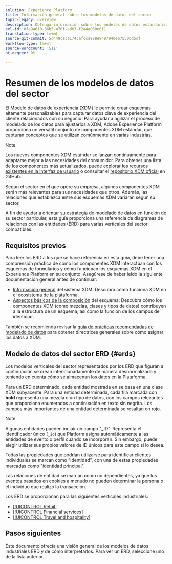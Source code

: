 ```yaml
---
solution: Experience Platform
title: Información general sobre los modelos de datos del sector
topic-legacy: overview
description: Obtenga información sobre los modelos de datos estandarizados para varias verticales del sector que se pueden construir con componentes estándar del Modelo de datos de experiencia (XDM).
exl-id: 8fa9a610-36b5-470f-ad63-f2a4a060e0f1
translation-type: tm+mt
source-git-commit: 5d449c1ca174cafcca988e9487940eb7550bd5cf
workflow-type: tm+mt
source-wordcount: '511'
ht-degree: 0%

---
```


# Resumen de los modelos de datos del sector

El Modelo de datos de experiencia (XDM) le permite crear esquemas altamente personalizables para capturar datos clave de experiencia del cliente relacionados con su negocio. Para ayudar a agilizar el proceso de modelado de los datos para ajustarlos a XDM, Adobe Experience Platform proporciona un versátil conjunto de componentes XDM estándar, que capturan conceptos que se utilizan comúnmente en varias industrias.

>[!NOTE]
>
>Los nuevos componentes XDM estándar se lanzan continuamente para adaptarse mejor a las necesidades del consumidor. Para obtener una lista de los componentes más actualizados, puede [explorar los recursos existentes en la interfaz de usuario](../../ui/explore.md) o consultar el [repositorio XDM oficial](https://github.com/adobe/xdm/tree/master/components) en GitHub.

Según el sector en el que opere su empresa, algunos componentes XDM serán más relevantes para sus necesidades que otros. Además, las relaciones que establezca entre sus esquemas XDM variarán según su sector.

A fin de ayudar a orientar su estrategia de modelado de datos en función de su sector particular, esta guía proporciona una referencia de diagramas de relaciones con las entidades (ERD) para varias verticales del sector compatibles.

## Requisitos previos

Para leer los ERD a los que se hace referencia en esta guía, debe tener una comprensión práctica de cómo los componentes XDM interactúan con los esquemas de formularios y cómo funcionan los esquemas XDM en el Experience Platform en su conjunto. Asegúrese de haber leído la siguiente documentación general antes de continuar:

* [Información general](../../home.md) del sistema XDM: Descubra cómo funciona XDM en el ecosistema de la plataforma.
* [Aspectos básicos de la composición](../../schema/composition.md) del esquema: Descubra cómo los componentes XDM (como mezclas, clases y tipos de datos) contribuyen a la estructura de un esquema, así como la función de los campos de identidad.

También se recomienda revisar la [guía de prácticas recomendadas de modelado de datos](../../schema/best-practices.md) para obtener directrices generales sobre cómo asignar los datos a XDM.

## Modelo de datos del sector ERD {#erds}

Los modelos verticales del sector representados por los ERD que figuran a continuación se crean intencionadamente de manera desnormalizada y teniendo en cuenta cómo se almacenan los datos en la Plataforma.

Para un ERD determinado, cada entidad mostrada en se basa en una clase XDM subyacente. Para una entidad determinada, cada fila marcada con **bold** representa una mezcla o un tipo de datos, con los campos relevantes que proporciona enumerados a continuación en texto sin negrita. Los campos más importantes de una entidad determinada se resaltan en rojo.

>[!NOTE]
>
>Algunas entidades pueden incluir un campo &quot;_ID&quot;. Representa el identificador único (`_id`) que Platform asigna automáticamente a las entidades de evento o perfil cuando se incorporan. Sin embargo, puede elegir utilizar sus propios valores de ID únicos para este campo si lo desea.

Todas las propiedades que podrían utilizarse para identificar clientes individuales se marcan como &quot;identidad&quot;, con una de estas propiedades marcadas como &quot;identidad principal&quot;.

Las relaciones de entidad se marcan como no dependientes, ya que los eventos basados en cookies a menudo no pueden determinar la persona o el individuo que realizó la transacción.

Los ERD se proporcionan para las siguientes verticales industriales:

* [[!UICONTROL Retail]](./retail.md)
* [[!UICONTROL Financial services]](./financial.md)
* [[!UICONTROL Travel and hospitality]](./travel-hospitality.md)

## Pasos siguientes

Este documento ofrecía una visión general de los modelos de datos industriales ERD y de cómo interpretarlos. Para ver un ERD, seleccione uno de la lista anterior.
